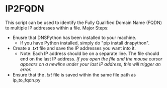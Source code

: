 # IP2FQDN
This script can be used to identify the Fully Qualified Domain Name (FQDN) to multiple IP addresses within a file.
Major Steps:
+ Enusre that DNSPython has been installed to your machine.
  - If you have Python installed, simply do "pip install dnspython".
+ Create a *.txt* file and save the IP addresses you want into it. 
  - Note: Each IP address should be on a separate line. The file should end on the last IP address. *If you open the file and the mouse       cursor appears on a newline under your last IP address, this will trigger an error.*
+ Ensure that the *.txt* file is saved within the same file path as ip_to_fqdn.py
